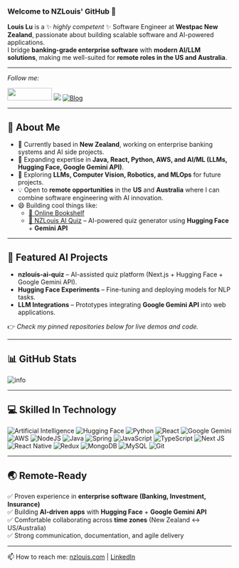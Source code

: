 ### Welcome to NZLouis' GitHub 👋

**Louis Lu** is a ✨ _highly competent_ ✨ Software Engineer at **Westpac New Zealand**, passionate about building scalable software and AI-powered applications.  
I bridge **banking-grade enterprise software** with **modern AI/LLM solutions**, making me well-suited for **remote roles in the US and Australia**.

---

<i>Follow me:</i><br>

[<img src="nzlouis1.jpg" width="100" height="28">](https://nzlouis.com)
[<img src="https://img.shields.io/badge/linkedin-%230077B5.svg?&style=for-the-badge&logo=linkedin&logoColor=white">](https://www.linkedin.com/in/ailouis)
[<img src="https://img.shields.io/badge/blog-%230077B5.svg?style=for-the-badge&logo=blogger&logoColor=white" alt="Blog" title="Blog">](https://blog.nzlouis.com)

---

## 🌟 About Me
- 🔭 Currently based in **New Zealand**, working on enterprise banking systems and AI side projects.  
- 🌱 Expanding expertise in **Java, React, Python, AWS, and AI/ML (LLMs, Hugging Face, Google Gemini API)**.  
- 🤖 Exploring **LLMs, Computer Vision, Robotics, and MLOps** for future projects.  
- 💡 Open to **remote opportunities** in the **US** and **Australia** where I can combine software engineering with AI innovation.  
- 😄 Building cool things like:  
  - [📘 Online Bookshelf](https://books.nzlouis.com)  
  - [🧠 NZLouis AI Quiz](https://github.com/nzlouislu/nzlouis-ai-quiz) – AI-powered quiz generator using **Hugging Face** + **Gemini API**  

---

## 🧩 Featured AI Projects
- **nzlouis-ai-quiz** – AI-assisted quiz platform (Next.js + Hugging Face + Google Gemini API).  
- **Hugging Face Experiments** – Fine-tuning and deploying models for NLP tasks.  
- **LLM Integrations** – Prototypes integrating **Google Gemini API** into web applications.  

👉 _Check my pinned repositories below for live demos and code._

---

## 📊 GitHub Stats
![info](https://github-readme-stats.vercel.app/api?username=nzlouislu&show_icons=true&count_private=true&hide=prs&theme=default_repocard)

---

## 💻 Skilled In Technology
![Artificial Intelligence](https://img.shields.io/badge/AI-00BFFF?logo=ai&logoColor=fff&style=for-the-badge)
![Hugging Face](https://img.shields.io/badge/Hugging_Face-FFD21E?logo=huggingface&logoColor=000&style=for-the-badge)
![Python](https://img.shields.io/badge/python-3670A0?style=for-the-badge&logo=python&logoColor=ffdd54)
![React](https://img.shields.io/badge/react-%2320232a.svg?style=for-the-badge&logo=react&logoColor=%2361DAFB)
![Google Gemini](https://img.shields.io/badge/Google%20Gemini-886FBF?logo=googlegemini&logoColor=fff&style=for-the-badge)
![AWS](https://img.shields.io/badge/AWS-%23FF9900.svg?style=for-the-badge&logo=amazon-aws&logoColor=white)
![NodeJS](https://img.shields.io/badge/node.js-6DA55F?style=for-the-badge&logo=node.js&logoColor=white)
![Java](https://img.shields.io/badge/java-%23ED8B00.svg?style=for-the-badge&logo=java&logoColor=white)
![Spring](https://img.shields.io/badge/spring-%236DB33F.svg?style=for-the-badge&logo=spring&logoColor=white)
![JavaScript](https://img.shields.io/badge/javascript-%23323330.svg?style=for-the-badge&logo=javascript&logoColor=%23F7DF1E)
![TypeScript](https://img.shields.io/badge/typescript-%23007ACC.svg?style=for-the-badge&logo=typescript&logoColor=white)
![Next JS](https://img.shields.io/badge/Next-black?style=for-the-badge&logo=next.js&logoColor=white)
![React Native](https://img.shields.io/badge/react_native-%2320232a.svg?style=for-the-badge&logo=react&logoColor=%2361DAFB)
![Redux](https://img.shields.io/badge/redux-%23593d88.svg?style=for-the-badge&logo=redux&logoColor=white)
![MongoDB](https://img.shields.io/badge/MongoDB-%234ea94b.svg?style=for-the-badge&logo=mongodb&logoColor=white)
![MySQL](https://img.shields.io/badge/mysql-%2300f.svg?style=for-the-badge&logo=mysql&logoColor=white)
![Git](https://img.shields.io/badge/git-%23F05033.svg?style=for-the-badge&logo=git&logoColor=white)



---

## 🌏 Remote-Ready
✅ Proven experience in **enterprise software (Banking, Investment, Insurance)**  
✅ Building **AI-driven apps** with **Hugging Face** + **Google Gemini API**  
✅ Comfortable collaborating across **time zones** (New Zealand ↔ US/Australia)  
✅ Strong communication, documentation, and agile delivery

---

📫 How to reach me: [nzlouis.com](https://nzlouis.com) | [LinkedIn](https://www.linkedin.com/in/ailouis)
